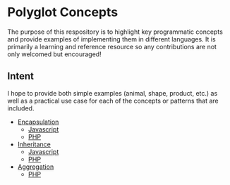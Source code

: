# Polyglot Concepts

The purpose of this respository is to highlight key programmatic concepts and provide examples of implementing them in different languages. It is primarily a learning and reference resource so any contributions are not only welcomed but encouraged!

## Intent

I hope to provide both simple examples (animal, shape, product, etc.) as well as a practical use case for each of the concepts or patterns that are included.

* [Encapsulation](Encapsulation/)
	* [Javascript](Encapsulation/JS/)
	* [PHP](Encapsulation/PHP/)
* [Inheritance](Inheritance/)
	* [Javascript](Inheritance/JS/)
	* [PHP](Inheritance/PHP/)
* [Aggregation](Aggregation/)
	* [PHP](Aggregation/PHP/)